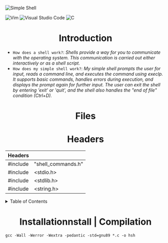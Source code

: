 ![Simple Shell](https://github.com/jacobleon2117/holbertonschool-simple_shell/assets/143765559/61dfd351-92a0-4d12-ae91-2d3aebe462cb)

![Vim](https://img.shields.io/badge/VIM-%2311AB00.svg?style=for-the-badge&logo=vim&logoColor=white) ![Visual Studio Code](https://img.shields.io/badge/Visual%20Studio%20Code-0078d7.svg?style=for-the-badge&logo=visual-studio-code&logoColor=white) ![C](https://img.shields.io/badge/c-%2300599C.svg?style=for-the-badge&logo=c&logoColor=white)

<h1 align="center">Introduction</h1>

- `How does a shell work?`: <i>Shells provide a way for you to communicate with the operating system. This communication is carried out either interactively or as a shell script.</i>
- `How does my simple shell work?`: <i>My simple shell prompts the user for input, reads a command line, and executes the command using execlp. It supports basic commands, handles errors during execution, and displays the prompt again for further input. The user can exit the shell by entering 'exit' or 'quit', and the shell also handles the "end of file" condition (Ctrl+D).</i>

<h1 align="center">Files</h1>

<h1 align="center">Headers</h1>

| Headers | |
| ------------- | ------------- |
| #include  |  "shell_commands.h"  |
| #include  |  <stdio.h>  |
| #include  |  <stdlib.h>  |
| #include  |  <string.h>  |

<details><summary>Table of Contents</summary>
  
- `Introduction`: <i>An introduction to the simple shell</i>
- `Files`: <i>Files used to make the simple shell</i>
- `Headers`: <i>Headers Used</i>
- `Installationnstall/Compilation`: <i>How to install and compile this code</i></details>






<h1 align="center">Installationnstall | Compilation</h1>

```
gcc -Wall -Werror -Wextra -pedantic -std=gnu89 *.c -o hsh
```
